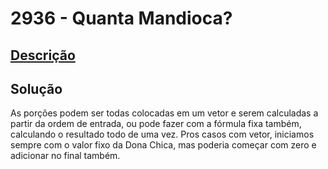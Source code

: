 # 2936 - Quanta Mandioca?

## [Descrição](https://www.beecrowd.com.br/judge/pt/problems/view/2936)

## Solução

As porções podem ser todas colocadas em um vetor e serem calculadas a partir da ordem de entrada, ou pode fazer com a fórmula fixa também, calculando o resultado todo de uma vez. Pros casos com vetor, iniciamos sempre com o valor fixo da Dona Chica, mas poderia começar com zero e adicionar no final também.